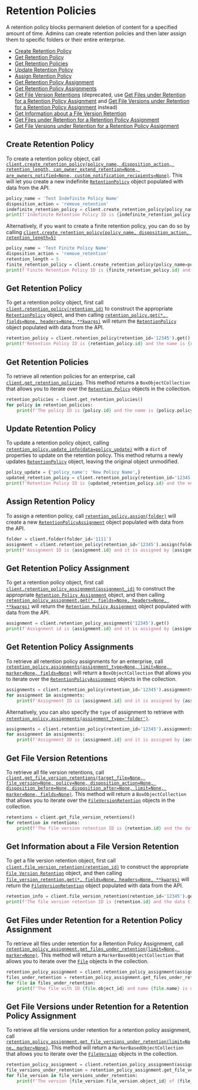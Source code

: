 Retention Policies
==================

A retention policy blocks permanent deletion of content for a specified amount of time. Admins can create retention 
policies and then later assign them to specific folders or their entire enterprise.

<!-- START doctoc generated TOC please keep comment here to allow auto update -->
<!-- DON'T EDIT THIS SECTION, INSTEAD RE-RUN doctoc TO UPDATE -->

- [Create Retention Policy](#create-retention-policy)
- [Get Retention Policy](#get-retention-policy)
- [Get Retention Policies](#get-retention-policies)
- [Update Retention Policy](#update-retention-policy)
- [Assign Retention Policy](#assign-retention-policy)
- [Get Retention Policy Assignment](#get-retention-policy-assignment)
- [Get Retention Policy Assignments](#get-retention-policy-assignments)
- [Get File Version Retentions](#get-file-version-retentions) (deprecated,  use [Get Files under Retention for a Retention Policy Assignment](#get-files-under-retention-for-an-assignment) and [Get File Versions under Retention for a Retention Policy Assignment](#get-file-versions-under-retention-for-an-assignment) instead)
- [Get Information about a File Version Retention](#get-information-about-a-file-version-retention)
- [Get Files under Retention for a Retention Policy Assignment](#get-files-under-retention-for-a-retention-policy-assignment)
- [Get File Versions under Retention for a Retention Policy Assignment](#get-file-versions-under-retention-for-a-retention-policy-assignment)

<!-- END doctoc generated TOC please keep comment here to allow auto update -->

Create Retention Policy
-----------------------

To create a retention policy object, call [`client.create_retention_policy(policy_name, disposition_action, retention_length, can_owner_extend_retention=None, are_owners_notified=None, custom_notification_recipients=None)`][create_retention_policy]. This will let you create a new indefinite 
[`RetentionPolicy`][retention_policy_class] object populated with data from the API.

<!-- sample post_retention_policies -->
```python
policy_name = 'Test Indefinite Policy Name'
disposition_action = 'remove_retention'
indefinite_retention_policy = client.create_retention_policy(policy_name, disposition_action, float('inf'))
print(f'Indefinite Retention Policy ID is {indefinite_retention_policy.id} and the policy name is {indefinite_retention_policy.policy_name}')
```

Alternatively, if you want to create a finite retention policy, you can do so by calling 
[`client.create_retention_policy(policy_name, disposition_action, retention_length=5)`][create_retention_policy]

```python
policy_name = 'Test Finite Policy Name'
disposition_action = 'remove_retention'
retention_length = 5
finite_retention_policy = client.create_retention_policy(policy_name=policy_name, disposition_action=disposition_action, retention_length=retention_length)
print(f'Finite Retention Policy ID is {finite_retention_policy.id} and the policy name is {finite_retention_policy.policy_name}')
```

[create_retention_policy]: https://box-python-sdk.readthedocs.io/en/latest/boxsdk.client.html#boxsdk.client.client.Client.create_retention_policy
[retention_policy_class]: https://box-python-sdk.readthedocs.io/en/latest/boxsdk.object.html#boxsdk.object.retention_policy.RetentionPolicy

Get Retention Policy
--------------------

To get a retention policy object, first call [`client.retention_policy(retention_id)`][retention_policy] to construct the 
appropriate [`RetentionPolicy`][retention_policy_class] object, and then calling [`retention_policy.get(*, fields=None, headers=None, **kwargs)`][get] 
will return the [`RetentionPolicy`][retention_policy_class] object populated with data from the API.

<!-- sample get_retention_policies_id -->
```python
retention_policy = client.retention_policy(retention_id='12345').get()
print(f'Retention Policy ID is {retention_policy.id} and the name is {retention_policy.policy_name}')
```

[retention_policy]: https://box-python-sdk.readthedocs.io/en/latest/boxsdk.client.html#boxsdk.client.client.Client.retention_policy
[get]: https://box-python-sdk.readthedocs.io/en/latest/boxsdk.object.html#boxsdk.object.base_object.BaseObject.get

Get Retention Policies
----------------------

To retrieve all retention policies for an enterprise, call [`client.get_retention_policies`][get_retention_policies]. 
This method returns a `BoxObjectCollection` that allows you to iterate over the 
[`Retention Policy`][retention_policy_class] objects in the collection.

<!-- sample get_retention_policies -->
```python
retention_policies = client.get_retention_policies()
for policy in retention_policies:
    print(f'The policy ID is {policy.id} and the name is {policy.policy_name}')
```

[get_retention_policies]: https://box-python-sdk.readthedocs.io/en/latest/boxsdk.client.html#boxsdk.client.client.Client.get_retention_policies

Update Retention Policy
-----------------------

To update a retention policy object, calling [`retention_policy.update_info(data=policy_update)`][update_info] with
a `dict` of properties to update on the retention policy. This method returns a newly updates 
[`RetentionPolicy`][retention_policy_class] object, leaving the original object unmodified.

<!-- sample put_retention_policies_id -->
```python
policy_update = {'policy_name': 'New Policy Name',}
updated_retention_policy = client.retention_policy(retention_id='12345').update_info(data=policy_update)
print(f'Retention Policy ID is {updated_retention_policy.id} and the new policy name is {updated_retention_policy.policy_name}')
```

[update_info]: https://box-python-sdk.readthedocs.io/en/latest/boxsdk.object.html#boxsdk.object.base_object.BaseObject.update_info

Assign Retention Policy
-----------------------

To assign a retention policy, call [`retention_policy.assign(folder)`][assign] will create a new 
[`RetentionPolicyAssignment`][retention_policy_assignment_class] object populated with data from the API.

<!-- sample post_retention_policy_assignments -->
```python
folder = client.folder(folder_id='1111')
assignment = client.retention_policy(retention_id='12345').assign(folder)
print(f'Assignment ID is {assignment.id} and it is assigned by {assignment.assigned_by.name}')
```

[retention_policy_assignment_class]: https://box-python-sdk.readthedocs.io/en/latest/boxsdk.object.html#boxsdk.object.retention_policy_assignment.RetentionPolicyAssignment
[assign]: https://box-python-sdk.readthedocs.io/en/latest/boxsdk.object.html#boxsdk.object.retention_policy.RetentionPolicy.assign

Get Retention Policy Assignment
-------------------------------

To get a retention policy object, first call [`client.retention_policy_assignment(assignment_id)`][retention_policy_assignment] 
to construct the appropriate [`Retention Policy Assignment`][retention_policy_assignment_class] object, and then calling 
[`retention_policy_assignment.get(*, fields=None, headers=None, **kwargs)`][get] will return the 
[`Retention Policy Assignment`][retention_policy_assignment_class] object populated with data from the API.

<!-- sample get_retention_policy_assignments_id -->
```python
assignment = client.retention_policy_assignment('12345').get()
print(f'Assignment id is {assignment.id} and it is assigned by {assignment.assigned_by.name}')
```

[retention_policy_assignment]: https://box-python-sdk.readthedocs.io/en/latest/boxsdk.object.html#boxsdk.client.client.Client.retention_policy_assignment
[retention_policy_assignment_class]: https://box-python-sdk.readthedocs.io/en/latest/boxsdk.object.html#boxsdk.object.retention_policy_assignment.RetentionPolicyAssignment
[get]: https://box-python-sdk.readthedocs.io/en/latest/boxsdk.object.html#boxsdk.object.base_object.BaseObject.get

Get Retention Policy Assignments
--------------------------------

To retrieve all retention policy assignments for an enterprise, call
[`retention_policy.assignments(assignment_type=None, limit=None, marker=None, fields=None)`][get_assignments] 
will return a `BoxObjectCollection` that allows you to iterate over the 
[`RetentionPolicyAssignment`][retention_policy_assignment_class] objects in the collection.

<!-- sample get_retention_policy_id_assignments -->
```python
assignments = client.retention_policy(retention_id='12345').assignments(limit=10)
for assignment in assignments:
    print(f'Assignment ID is {assignment.id} and it is assigned by {assignment.assigned_by.name}')
```

Alternatively, you can also specify the `type` of assignment to retrieve with 
[`retention_policy.assignments(assignment_type='folder')`][get_assignments].

```python
assignments = client.retention_policy(retention_id='12345').assignments(assignment_type='folder', limit=10)
for assignment in assignments:
    print(f'Assignment ID is {assignment.id} and it is assigned by {assignment.assigned_by.name}')
```

[get_assignments]: https://box-python-sdk.readthedocs.io/en/latest/boxsdk.object.html#boxsdk.object.retention_policy.assignments

Get File Version Retentions
---------------------------

To retrieve all file version retentions, call [`client.get_file_version_retentions(target_file=None, file_version=None, policy=None, disposition_action=None, disposition_before=None, disposition_after=None, limit=None, marker=None, fields=None)`][get_file_version_retentions]. This method will return a 
`BoxObjectCollection` that allows you to iterate over the [`FileVersionRetention`][file_version_retention_class] 
objects in the collection.

<!-- sample get_file_version_retentions -->
```python
retentions = client.get_file_version_retentions()
for retention in retentions:
    print(f'The file version retention ID is {retention.id} and the data time applied at is {retention.applied_at}')
```

[get_file_version_retentions]: https://box-python-sdk.readthedocs.io/en/latest/boxsdk.client.html#boxsdk.client.client,Client.get_file_version_retentions
[file_version_rention_class]: https://box-python-sdk.readthedocs.io/en/latest/boxsdk.object.html#boxsdk.object.file_version_retention.FileVersionRetention


Get Information about a File Version Retention
----------------------------------------------

To get a file version retention object, first call [`client.file_version_retention(retention_id)`][file_version_retention] 
to construct the appropriate [`File Version Retention`][file_version_retention_class] object, and then calling 
[`file_version_retention.get(*, fields=None, headers=None, **kwargs)`][get] will return the [`FileVersionRetention`][file_version_retention] 
object populated with data from the API.

<!-- sample get_file_version_retentions_id -->
```python
retention_info = client.file_version_retention(retention_id='12345').get()
print(f'The file version retention ID is {retention.id} and the data time applied at is {retention.applied_at}')
```

[file_version_retention]: https://box-python-sdk.readthedocs.io/en/latest/boxsdk.client.html#boxsdk.client.client.Client.file_version_retention
[file_version_retention_class]: https://box-python-sdk.readthedocs.io/en/latest/boxsdk.object.html#boxsdk.object.file_version_retention.FileVersionRetention
[get]: https://box-python-sdk.readthedocs.io/en/latest/boxsdk.object.html#boxsdk.object.base_object.BaseObject.get

Get Files under Retention for a Retention Policy Assignment
---------------------------

To retrieve all files under retention for a Retention Policy Assignment, 
call [`retention_policy_assignment.get_files_under_retention(limit=None, marker=None)`][get-files-under-retention-for-an-assignment]. 
This method will return a `MarkerBasedObjectCollection` that allows you to iterate over the [`File`][file_class]
objects in the collection.

<!-- sample get-files-under-retention-for-an-assignment -->
```python
retention_policy_assignment = client.retention_policy_assignment(assignment_id='12345').get()
files_under_retention = retention_policy_assignment.get_files_under_retention()
for file in files_under_retention:
    print(f'The file with ID {file.object_id} and name {file.name} is under retention for a retention policy assignment with ID {retention_policy_assignment.object_id}')
```

[get-files-under-retention-for-an-assignment]: https://box-python-sdk.readthedocs.io/en/latest/boxsdk.object.html#module-boxsdk.object.retention_policy_assignment
[file_class]: https://box-python-sdk.readthedocs.io/en/latest/boxsdk.object.html#module-boxsdk.object.file


Get File Versions under Retention for a Retention Policy Assignment
---------------------------

To retrieve all file versions under retention for a retention policy assignment,
call [`retention_policy_assignment.get_file_versions_under_retention(limit=None, marker=None)`][get-file-versions-under-retention-for-an-assignment].
This method will return a `MarkerBasedObjectCollection` that allows you to iterate over the [`FileVersion`][file_version_class]
objects in the collection.

<!-- sample get-file-versions-under-retention-for-an-assignment -->
```python
retention_policy_assignment = client.retention_policy_assignment(assignment_id='12345').get()
file_versions_under_retention = retention_policy_assignment.get_file_versions_under_retention()
for file_version in file_versions_under_retention:
	print(f'The version {file_version.file_version.object_id} of {file_version.name} file is under retention for a retention policy assignment with ID {retention_policy_assignment.object_id}')
```

[get-file-versions-under-retention-for-an-assignment]: https://box-python-sdk.readthedocs.io/en/latest/boxsdk.object.html#module-boxsdk.object.retention_policy_assignment
[file_version_class]: https://box-python-sdk.readthedocs.io/en/latest/boxsdk.object.html#module-boxsdk.object.file_version
